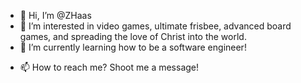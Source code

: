 - 👋 Hi, I’m @ZHaas 
- 👀 I’m interested in video games, ultimate frisbee, advanced board games, and spreading the love of Christ into the world.
- 🌱 I’m currently learning how to be a software engineer! 
<!---💞️ I’m looking to collaborate on ...--->
- 📫 How to reach me? Shoot me a message!

<!---
ZHaas/ZHaas is a ✨ special ✨ repository because its `README.md` (this file) appears on your GitHub profile.
You can click the Preview link to take a look at your changes.
--->
